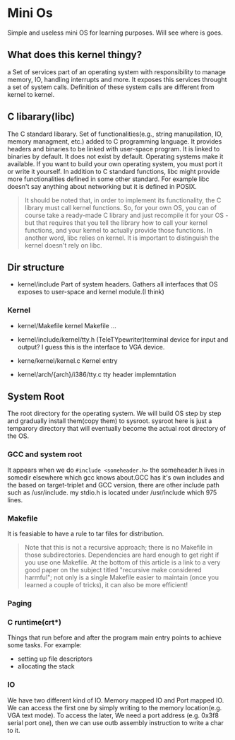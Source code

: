 # Mini Os
Simple and useless mini OS for learning purposes. Will see where is goes.

## What does this kernel thingy?
a Set of services part of an operating system with responsibility to manage memory, IO, handling interrupts and more.
It exposes this services throught a set of system calls. Definition of these system calls are different from kernel to kernel.

## **C libarary(libc)**
The C standard libarary. Set of functionalities(e.g., string manupilation, IO, memory managment, etc.) added to C programming language. It provides headers and binaries to be linked with user-space program. It is linked to binaries by default.
It does not exist by default. Operating systems make it available. If you want to build your own operating system, you must port it or write it yourself.
In addition to C standard functions, libc might provide more functionalities defined in some other standard. For example libc doesn't say anything about networking but it is defined in POSIX.
> It should be noted that, in order to implement its functionality, the C library must call kernel functions. So, for your own OS, you can of course take a ready-made C library and just recompile it for your OS - but that requires that you tell the library how to call your kernel functions, and your kernel to actually provide those functions.
In another word, libc relies on kernel. It is important to distinguish the kernel doesn't rely on libc.


## Dir structure

- kernel/include
Part of system headers.
Gathers all interfaces that OS exposes to user-space and kernel module.(I think)

### Kernel

- kernel/Makefile
kernel Makefile ...

- kernel/include/kernel/tty.h
(TeleTYpewriter)terminal device for input and output?
I guess this is the interface to VGA device.

- kerne/kernel/kernel.c
Kernel entry

- kernel/arch/{arch}/i386/tty.c
tty header implemntation

## System Root
The root directory for the operating system. We will build OS step by step and gradually install them(copy them) to sysroot. sysroot here is just a temparory directory that will eventually become the actual root directory of the OS. 

### GCC and system root
It appears when we do `#include <someheader.h>` the someheader.h lives in somedir elsewhere which gcc knows about.GCC has it's own includes and the based on target-triplet and GCC version, there are other include path such as /usr/include. my stdio.h is located under /usr/include which 975 lines.

### Makefile
It is feasiable to have a rule to tar files for distribution.
> Note that this is not a recursive approach; there is no Makefile in those subdirectories. Dependencies are hard enough to get right if you use one Makefile. At the bottom of this article is a link to a very good paper on the subject titled "recursive make considered harmful"; not only is a single Makefile easier to maintain (once you learned a couple of tricks), it can also be more efficient!

### Paging

### C runtime(crt*)
Things that run before and after the program main entry points to achieve some tasks.
For example:
- setting up file descriptors
- allocating the stack

### IO
We have two different kind of IO. Memory mapped IO and Port mapped IO. We can access the first one by simply writing to the memory location(e.g. VGA text mode). To access the later, We need a port address (e.g. 0x3f8 serial port one), then we can use outb assembly instruction to write a char to it.
